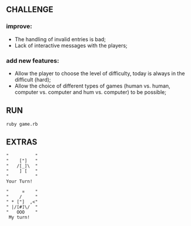 ## CHALLENGE

### improve:

- The handling of invalid entries is bad;
- Lack of interactive messages with the players;

### add new features:

- Allow the player to choose the level of difficulty, today is always in the difficult (hard);
- Allow the choice of different types of games (human vs. human, computer vs. computer and hum vs. computer) to be possible;

## RUN

`ruby game.rb`

## EXTRAS

```
"          "
"    ["]   "
"   /[_]\  "
"    ] [   "
"          "
Your Turn!

"     ¤    "
"    /     "
" * ["]  ,<"
" |/[#]\/  "
"   OOO    "
 My turn!
```